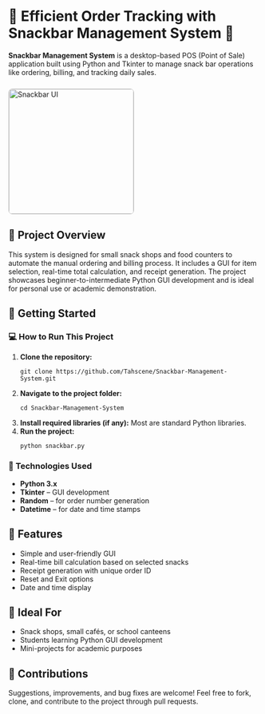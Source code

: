 <h1>🍔 Efficient Order Tracking with <strong>Snackbar Management System</strong> 🧾</h1>
<p>
  <strong>Snackbar Management System</strong> is a desktop-based POS (Point of Sale) application built using Python and Tkinter to manage snack bar operations like ordering, billing, and tracking daily sales.
</p>

<!-- Add your GitHub image link here -->
<img src="https://github.com/Tahscene/Snackbar-Management-System/blob/main/images/snackbar-ui.png?raw=true"
     alt="Snackbar UI"
     width="250px"
     style="border-radius: 8px; border: 1px solid #ccc; margin-top: 10px;" />

<h2>📄 Project Overview</h2>
<p>
This system is designed for small snack shops and food counters to automate the manual ordering and billing process. It includes a GUI for item selection, real-time total calculation, and receipt generation. The project showcases beginner-to-intermediate Python GUI development and is ideal for personal use or academic demonstration.
</p>

<h2>🚀 Getting Started</h2>
<h3>💻 How to Run This Project</h3>
<ol>
  <li><strong>Clone the repository:</strong>
    <pre><code>git clone https://github.com/Tahscene/Snackbar-Management-System.git</code></pre>
  </li>
  <li><strong>Navigate to the project folder:</strong>
    <pre><code>cd Snackbar-Management-System</code></pre>
  </li>
  <li><strong>Install required libraries (if any):</strong> Most are standard Python libraries.</li>
  <li><strong>Run the project:</strong>
    <pre><code>python snackbar.py</code></pre>
  </li>
</ol>

<h3>🔧 Technologies Used</h3>
<ul>
  <li><strong>Python 3.x</strong></li>
  <li><strong>Tkinter</strong> – GUI development</li>
  <li><strong>Random</strong> – for order number generation</li>
  <li><strong>Datetime</strong> – for date and time stamps</li>
</ul>

<h2>🎨 Features</h2>
<ul>
  <li>Simple and user-friendly GUI</li>
  <li>Real-time bill calculation based on selected snacks</li>
  <li>Receipt generation with unique order ID</li>
  <li>Reset and Exit options</li>
  <li>Date and time display</li>
</ul>

<h2>🍟 Ideal For</h2>
<ul>
  <li>Snack shops, small cafés, or school canteens</li>
  <li>Students learning Python GUI development</li>
  <li>Mini-projects for academic purposes</li>
</ul>

<h2>🤝 Contributions</h2>
<p>Suggestions, improvements, and bug fixes are welcome! Feel free to fork, clone, and contribute to the project through pull requests.</p>
